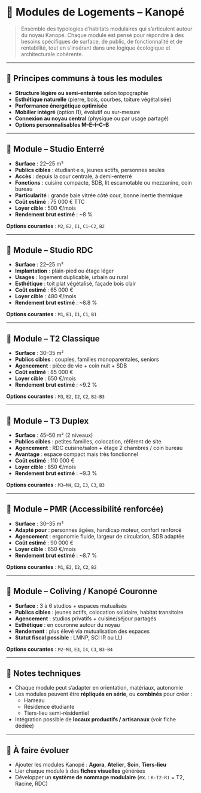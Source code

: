 # 🧱 Modules de Logements – Kanopé

> Ensemble des typologies d’habitats modulaires qui s’articulent autour du noyau Kanopé. Chaque module est pensé pour répondre à des besoins spécifiques de surface, de public, de fonctionnalité et de rentabilité, tout en s’insérant dans une logique écologique et architecturale cohérente.

---

## 🌿 Principes communs à tous les modules

- **Structure légère ou semi-enterrée** selon topographie
- **Esthétique naturelle** (pierre, bois, courbes, toiture végétalisée)
- **Performance énergétique optimisée**
- **Mobilier intégré** (option I1), évolutif ou sur-mesure
- **Connexion au noyau central** (physique ou par usage partagé)
- **Options personnalisables M–E–I–C–B**

---

## 🧩 Module – Studio Enterré

- **Surface** : 22–25 m²
- **Publics cibles** : étudiant·e·s, jeunes actifs, personnes seules
- **Accès** : depuis la cour centrale, à demi-enterré
- **Fonctions** : cuisine compacte, SDB, lit escamotable ou mezzanine, coin bureau
- **Particularité** : grande baie vitrée côté cour, bonne inertie thermique
- **Coût estimé** : 75 000 € TTC
- **Loyer cible** : 500 €/mois
- **Rendement brut estimé** : ~8 %

**Options courantes** : `M2`, `E2`, `I1`, `C1–C2`, `B2`

---

## 🧩 Module – Studio RDC

- **Surface** : 22–25 m²
- **Implantation** : plain-pied ou étage léger
- **Usages** : logement duplicable, urbain ou rural
- **Esthétique** : toit plat végétalisé, façade bois clair
- **Coût estimé** : 65 000 €
- **Loyer cible** : 480 €/mois
- **Rendement brut estimé** : ~8.8 %

**Options courantes** : `M1`, `E1`, `I1`, `C1`, `B1`

---

## 🧩 Module – T2 Classique

- **Surface** : 30–35 m²
- **Publics cibles** : couples, familles monoparentales, seniors
- **Agencement** : pièce de vie + coin nuit + SDB
- **Coût estimé** : 85 000 €
- **Loyer cible** : 650 €/mois
- **Rendement brut estimé** : ~9.2 %

**Options courantes** : `M3`, `E2`, `I2`, `C2`, `B2–B3`

---

## 🧩 Module – T3 Duplex

- **Surface** : 45–50 m² (2 niveaux)
- **Publics cibles** : petites familles, colocation, référent de site
- **Agencement** : RDC cuisine/salon + étage 2 chambres / coin bureau
- **Avantage** : espace compact mais très fonctionnel
- **Coût estimé** : 110 000 €
- **Loyer cible** : 850 €/mois
- **Rendement brut estimé** : ~9.3 %

**Options courantes** : `M3–M4`, `E2`, `I3`, `C3`, `B3`

---

## 🧩 Module – PMR (Accessibilité renforcée)

- **Surface** : 30–35 m²
- **Adapté pour** : personnes âgées, handicap moteur, confort renforcé
- **Agencement** : ergonomie fluide, largeur de circulation, SDB adaptée
- **Coût estimé** : 90 000 €
- **Loyer cible** : 650 €/mois
- **Rendement brut estimé** : ~8.7 %

**Options courantes** : `M1`, `E2`, `I2`, `C2`, `B2`

---

## 🧩 Module – Coliving / Kanopé Couronne

- **Surface** : 3 à 6 studios + espaces mutualisés
- **Publics cibles** : jeunes actifs, colocation solidaire, habitat transitoire
- **Agencement** : studios privatifs + cuisine/séjour partagés
- **Esthétique** : en couronne autour du noyau
- **Rendement** : plus élevé via mutualisation des espaces
- **Statut fiscal possible** : LMNP, SCI IR ou LLI

**Options courantes** : `M2–M3`, `E3`, `I4`, `C3`, `B3–B4`

---

## 🔧 Notes techniques

- Chaque module peut s’adapter en orientation, matériaux, autonomie
- Les modules peuvent être **répliqués en série**, ou **combinés** pour créer :
  - Hameau
  - Résidence étudiante
  - Tiers-lieu semi-résidentiel
- Intégration possible de **locaux productifs / artisanaux** (voir fiche dédiée)

---

## 📌 À faire évoluer
- Ajouter les modules Kanopé : **Agora**, **Atelier**, **Soin**, **Tiers-lieu**
- Lier chaque module à des **fiches visuelles** générées
- Développer un **système de nommage modulaire** (ex. : `K-T2-R1` = T2, Racine, RDC)

